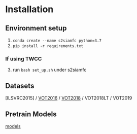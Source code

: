 # Installation

## Environment setup
1. ```conda create --name s2siamfc python=3.7```
2. ```pip install -r requirements.txt```
### If using TWCC
3. run ```bash set_up.sh``` under s2siamfc 

## Datasets
[ILSVRC2015] / [VOT2016](https://drive.google.com/file/d/1Cjshz_7kWWtUoprfW5ZBo2fZF1BgU1_3/view?usp=sharing) / [VOT2018](https://drive.google.com/file/d/1f-B2iL5cXmqVsGen58Im057gDTpnV3me/view?usp=sharing) / VOT2018LT / VOT2019

## Pretrain Models
[models](https://drive.google.com/drive/folders/1IijkXim8vlnc5dES_14xBdZLirZ3zZxz?usp=sharing)
